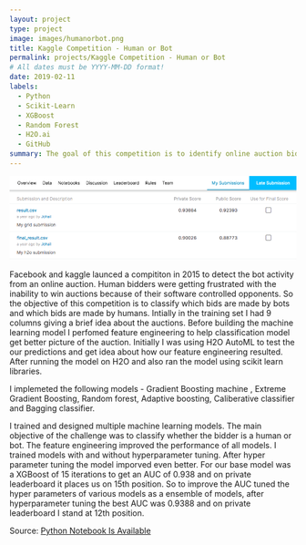 ```yaml
---
layout: project
type: project
image: images/humanorbot.png
title: Kaggle Competition - Human or Bot
permalink: projects/Kaggle Competition - Human or Bot
# All dates must be YYYY-MM-DD format!
date: 2019-02-11
labels:
  - Python
  - Scikit-Learn
  - XGBoost
  - Random Forest
  - H2O.ai
  - GitHub
summary: The goal of this competition is to identify online auction bids that are placed by "bots", helping the site owners easily flag these users for removal from their site to prevent unfair auction activity. 
---
```


<img class="ui image" src="../images/Kaggle.png">

Facebook and kaggle launced a compititon in 2015 to detect the bot activity from an online auction. Human bidders were getting frustrated with the inability to win auctions because of their software controlled opponents. So the objective of this competition is to classify which bids are made by bots and which bids are made by humans. Intially in the training set I had 9 columns giving a brief idea about the auctions. Before building the machine learning model I perfomed feature engineering to help classification model get better picture of the auction. Initially I was using H2O AutoML to test the our predictions and get idea about how our feature engineering resulted. After running the model on H2O and also ran the model using scikit learn libraries.

I implemeted the following models - Gradient Boosting machine , Extreme Gradient Boosting, Random forest, Adaptive boosting, Caliberative classifier and Bagging classifier.

I trained and designed multiple machine learning models. The main objective of the challenge was to classify whether the bidder is a human or bot. The feature engineering improved the performance of all models. I trained models with and without hyperparameter tuning. After hyper parameter tuning the model imporved even better. For our base model was a XGBoost of 15 iterations to get an AUC of 0.938 and on private leaderboard it places us on 15th position. So to improve the AUC tuned the hyper parameters of various models as a ensemble of models, after hyperparameter tuning the best AUC was 0.9388 and on private leaderboard I stand at 12th position.

Source: <a href="https://github.com/johailsherieff/Facebook_IV_Human_or_Bot-Kaggle_Competition/Assignment_2_HumanVsBot_Kaggle.ipynb"><i class="large github icon "></i>Python Notebook Is Available</a>

